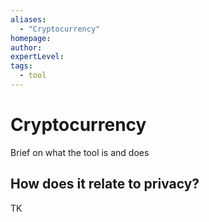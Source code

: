 ```yaml
---
aliases:
  - "Cryptocurrency"
homepage: 
author: 
expertLevel: 
tags:
  - tool
---
```

# Cryptocurrency

Brief on what the tool is and does 

## How does it relate to privacy?

TK 

